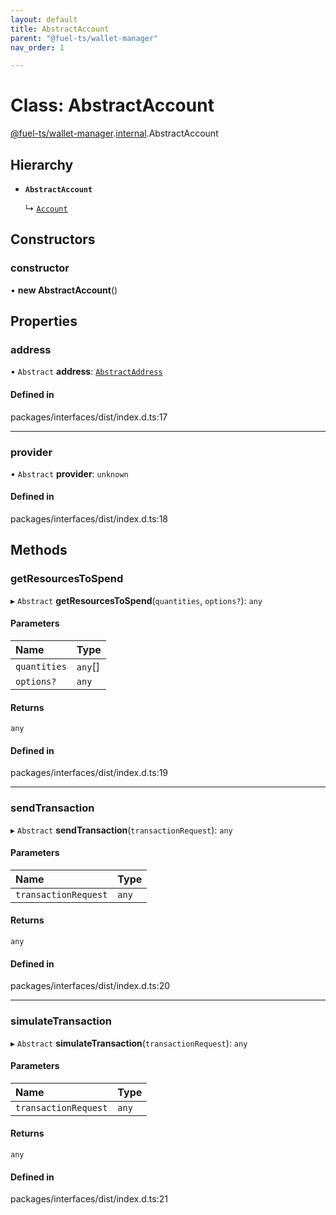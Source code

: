 ```yaml
---
layout: default
title: AbstractAccount
parent: "@fuel-ts/wallet-manager"
nav_order: 1

---
```


# Class: AbstractAccount

[@fuel-ts/wallet-manager](../index.md).[internal](../namespaces/internal.md).AbstractAccount

## Hierarchy

- **`AbstractAccount`**

  ↳ [`Account`](internal-Account.md)

## Constructors

### constructor

• **new AbstractAccount**()

## Properties

### address

• `Abstract` **address**: [`AbstractAddress`](internal-AbstractAddress.md)

#### Defined in

packages/interfaces/dist/index.d.ts:17

___

### provider

• `Abstract` **provider**: `unknown`

#### Defined in

packages/interfaces/dist/index.d.ts:18

## Methods

### getResourcesToSpend

▸ `Abstract` **getResourcesToSpend**(`quantities`, `options?`): `any`

#### Parameters

| Name | Type |
| :------ | :------ |
| `quantities` | `any`[] |
| `options?` | `any` |

#### Returns

`any`

#### Defined in

packages/interfaces/dist/index.d.ts:19

___

### sendTransaction

▸ `Abstract` **sendTransaction**(`transactionRequest`): `any`

#### Parameters

| Name | Type |
| :------ | :------ |
| `transactionRequest` | `any` |

#### Returns

`any`

#### Defined in

packages/interfaces/dist/index.d.ts:20

___

### simulateTransaction

▸ `Abstract` **simulateTransaction**(`transactionRequest`): `any`

#### Parameters

| Name | Type |
| :------ | :------ |
| `transactionRequest` | `any` |

#### Returns

`any`

#### Defined in

packages/interfaces/dist/index.d.ts:21
